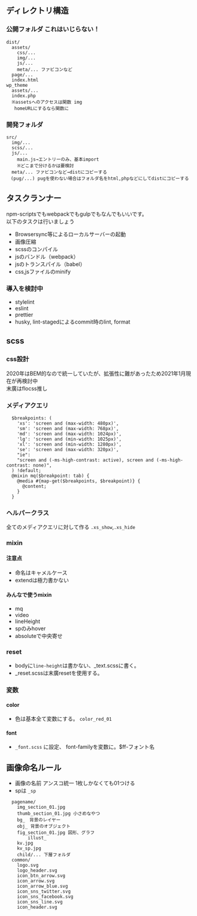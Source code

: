 ## ディレクトリ構造
### 公開フォルダ これはいじらない！
```
dist/
  assets/
    css/...
    img/...
    js/...
    meta/... ファビコンなど
  page/...
  index.html
wp_theme
  assets/...
  index.php
  ※assetsへのアクセスは関数 img
   homeURLにするなら関数に
```
### 開発フォルダ
```
src/    
  img/...
  scss/...
  js/...
    main.js→エントリーのみ、基本import
    ※どこまで分けるかは要検討
  meta/... ファビコンなど→distにコピーする
　(pug/...) pugを使わない場合はフォルダ名をhtml,phpなどにしてdistにコピーする
```

## タスクランナー
npm-scriptsでもwebpackでもgulpでもなんでもいいです。  
以下のタスクは行いましょう  
* Browsersync等によるローカルサーバーの起動
* 画像圧縮
* scssのコンパイル
* jsのバンドル（webpack）
* jsのトランスパイル（babel）
* css,jsファイルのminify

### 導入を検討中
* stylelint
* eslint
* prettier
* husky, lint-stagedによるcommit時のlint, format
 
## scss

### css設計
2020年はBEM的なので統一していたが、拡張性に難があったため2021年1月現在が再検討中  
末廣はflocss推し
    
### メディアクエリ
```
  $breakpoints: (
    'xs': 'screen and (max-width: 480px)',
    'sm': 'screen and (max-width: 768px)',
    'md': 'screen and (max-width: 1024px)',
    'lg': 'screen and (min-width: 1025px)',
    'xl': 'screen and (min-width: 1280px)',
    'se': 'screen and (max-width: 320px)',
    "ie":
    "screen and (-ms-high-contrast: active), screen and (-ms-high-contrast: none)",
  ) !default;
  @mixin mq($breakpoint: tab) {
    @media #{map-get($breakpoints, $breakpoint)} {
      @content;
    }
  }
```
  
### ヘルパークラス
全てのメディアクエリに対して作る
`.xs_show`,`.xs_hide`
  
### mixin 
#### 注意点
- 命名はキャメルケース
- extendは極力書かない

#### みんなで使うmixin
- mq
- video
- lineHeight
- spのみhover
- absoluteで中央寄せ
    
### reset
- bodyに`line-height`は書かない、_text.scssに書く。
- _reset.scssは末廣resetを使用する。
    
### 変数
#### color
- 色は基本全て変数にする。
`color_red_01`
#### font 
- `_font.scss` に設定、
	font-familyを変数に。$ff-フォント名
  
## 画像命名ルール
- 画像の名前 アンスコ統一 1枚しかなくても01つける
- spは `_sp`

```
  pagename/
    img_section_01.jpg
    thumb_section_01.jpg 小さめなやつ
    bg_　背景のレイヤー
    obj_ 背景のオブジェクト
    fig_section_01.jpg 図形、グラフ
		illust_ 
    kv.jpg
    kv_sp.jpg
    child/... 下層フォルダ
  common/
    logo.svg
    logo_header.svg
    icon_btn_arrow.svg
    icon_arrow.svg
    icon_arrow_blue.svg
    icon_sns_twitter.svg
    icon_sns_facebook.svg
    icon_sns_line.svg
    icon_header.svg
```
    

